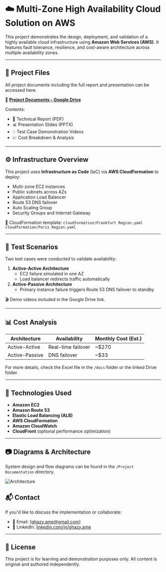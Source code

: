 # ☁️ Multi-Zone High Availability Cloud Solution on AWS

This project demonstrates the design, deployment, and validation of a highly available cloud infrastructure using **Amazon Web Services (AWS)**. It features fault tolerance, resilience, and cost-aware architecture across multiple availability zones.

---

## 📁 Project Files

All project documents including the full report and presentation can be accessed here:

📂 **[Project Documents – Google Drive](https://drive.google.com/drive/folders/1s4RSTehuofoVeQBZXWMzj24U16M1cu-F?usp=drive_link)**

Contents:
- 📝 Technical Report (PDF)
- 📊 Presentation Slides (PPTX)
- 💡 Test Case Demonstration Videos
- 📈 Cost Breakdown & Analysis

---

## ⚙️ Infrastructure Overview

This project uses **Infrastructure as Code** (IaC) via **AWS CloudFormation** to deploy:
- Multi-zone EC2 instances
- Public subnets across AZs
- Application Load Balancer
- Route 53 DNS failover
- Auto Scaling Group
- Security Groups and Internet Gateway

📄 CloudFormation template: `cloudformation/Frankfurt Region.yaml` `cloudformation/Paris Region.yaml`

---

## 🧪 Test Scenarios

Two test cases were conducted to validate availability:
1. **Active-Active Architecture**
   - EC2 failure simulated in one AZ
   - Load balancer redirects traffic automatically
2. **Active-Passive Architecture**
   - Primary instance failure triggers Route 53 DNS failover to standby

🎬 Demo videos included in the Google Drive link.

---

## 📊 Cost Analysis

| Architecture     | Availability        | Monthly Cost (Est.) |
|------------------|---------------------|----------------------|
| Active-Active    | Real-time failover  | ~$270                |
| Active-Passive   | DNS failover        | ~$33                 |

For more details, check the Excel file in the `/docs` folder or the linked Drive folder.

---

## 🧰 Technologies Used

- **Amazon EC2**
- **Amazon Route 53**
- **Elastic Load Balancing (ALB)**
- **AWS CloudFormation**
- **Amazon CloudWatch**
- **CloudFront** (optional performance optimization)

---

## 📷 Diagrams & Architecture

System design and flow diagrams can be found in the `/Project Documentation` directory.

![Architecture](assets/architecture-diagram.png)


## 📬 Contact

If you'd like to discuss the implementation or collaborate:

- 📧 Email: [ghazy.ame@gmail.com]
- 💼 LinkedIn: [linkedin.com/in/ghazy.ame](https://www.linkedin.com/in/ghazy.ame)

---

## 📜 License

This project is for learning and demonstration purposes only. All content is original and authored independently.

